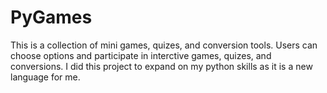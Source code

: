 # PyGames
This is a collection of mini games, quizes, and conversion tools. 
Users can choose options and participate in interctive games, quizes, and conversions. 
I did this project to expand on my python skills as it is a new language for me. 